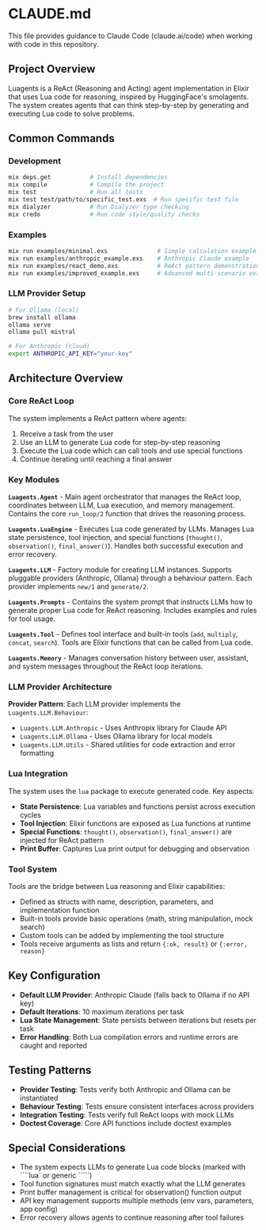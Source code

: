 # CLAUDE.md

This file provides guidance to Claude Code (claude.ai/code) when working with code in this repository.

## Project Overview

Luagents is a ReAct (Reasoning and Acting) agent implementation in Elixir that uses Lua code for reasoning, inspired by HuggingFace's smolagents. The system creates agents that can think step-by-step by generating and executing Lua code to solve problems.

## Common Commands

### Development
```bash
mix deps.get           # Install dependencies
mix compile            # Compile the project
mix test               # Run all tests
mix test test/path/to/specific_test.exs  # Run specific test file
mix dialyzer           # Run Dialyzer type checking
mix credo              # Run code style/quality checks
```

### Examples
```bash
mix run examples/minimal.exs              # Simple calculation example
mix run examples/anthropic_example.exs    # Anthropic Claude example
mix run examples/react_demo.exs           # ReAct pattern demonstration
mix run examples/improved_example.exs     # Advanced multi-scenario example
```

### LLM Provider Setup
```bash
# For Ollama (local)
brew install ollama
ollama serve
ollama pull mistral

# For Anthropic (cloud)
export ANTHROPIC_API_KEY="your-key"
```

## Architecture Overview

### Core ReAct Loop
The system implements a ReAct pattern where agents:
1. Receive a task from the user
2. Use an LLM to generate Lua code for step-by-step reasoning
3. Execute the Lua code which can call tools and use special functions
4. Continue iterating until reaching a final answer

### Key Modules

**`Luagents.Agent`** - Main agent orchestrator that manages the ReAct loop, coordinates between LLM, Lua execution, and memory management. Contains the core `run_loop/2` function that drives the reasoning process.

**`Luagents.LuaEngine`** - Executes Lua code generated by LLMs. Manages Lua state persistence, tool injection, and special functions (`thought()`, `observation()`, `final_answer()`). Handles both successful execution and error recovery.

**`Luagents.LLM`** - Factory module for creating LLM instances. Supports pluggable providers (Anthropic, Ollama) through a behaviour pattern. Each provider implements `new/1` and `generate/2`.

**`Luagents.Prompts`** - Contains the system prompt that instructs LLMs how to generate proper Lua code for ReAct reasoning. Includes examples and rules for tool usage.

**`Luagents.Tool`** - Defines tool interface and built-in tools (`add`, `multiply`, `concat`, `search`). Tools are Elixir functions that can be called from Lua code.

**`Luagents.Memory`** - Manages conversation history between user, assistant, and system messages throughout the ReAct loop iterations.

### LLM Provider Architecture

**Provider Pattern**: Each LLM provider implements the `Luagents.LLM.Behaviour`:
- `Luagents.LLM.Anthropic` - Uses Anthropix library for Claude API
- `Luagents.LLM.Ollama` - Uses Ollama library for local models
- `Luagents.LLM.Utils` - Shared utilities for code extraction and error formatting

### Lua Integration

The system uses the `lua` package to execute generated code. Key aspects:
- **State Persistence**: Lua variables and functions persist across execution cycles
- **Tool Injection**: Elixir functions are exposed as Lua functions at runtime  
- **Special Functions**: `thought()`, `observation()`, `final_answer()` are injected for ReAct pattern
- **Print Buffer**: Captures Lua print output for debugging and observation

### Tool System

Tools are the bridge between Lua reasoning and Elixir capabilities:
- Defined as structs with name, description, parameters, and implementation function
- Built-in tools provide basic operations (math, string manipulation, mock search)
- Custom tools can be added by implementing the tool structure
- Tools receive arguments as lists and return `{:ok, result}` or `{:error, reason}`

## Key Configuration

- **Default LLM Provider**: Anthropic Claude (falls back to Ollama if no API key)
- **Default Iterations**: 10 maximum iterations per task
- **Lua State Management**: State persists between iterations but resets per task
- **Error Handling**: Both Lua compilation errors and runtime errors are caught and reported

## Testing Patterns

- **Provider Testing**: Tests verify both Anthropic and Ollama can be instantiated
- **Behaviour Testing**: Tests ensure consistent interfaces across providers
- **Integration Testing**: Tests verify full ReAct loops with mock LLMs
- **Doctest Coverage**: Core API functions include doctest examples

## Special Considerations

- The system expects LLMs to generate Lua code blocks (marked with ````lua` or generic `````)
- Tool function signatures must match exactly what the LLM generates
- Print buffer management is critical for observation() function output
- API key management supports multiple methods (env vars, parameters, app config)
- Error recovery allows agents to continue reasoning after tool failures